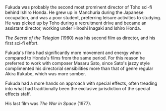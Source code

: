 <!-- Jun Fukuda -->

Fukuda was probably the second most prominent director of Toho sci-fi behind Ishiro Honda. He grew up in Manchuria during the Japanese occupation, and was a poor student, preferring leisure activities to studying. He was picked up by Toho during a recruitment drive and became an assistant director, working under Hiroshi Inagaki and Ishiro Honda.

_The Secret of the Telegian_ (1960) was his second film as director, and his first sci-fi effort.

Fukuda's films had significantly more movement and energy when compared to Honda's films from the same period. For this reason he preferred to work with composer Masaru Sato, since Sato's jazzy style complimented his directorial sensibilities more than that of genre regular Akira Ifukube, which was more somber.

Fukuda had a more hands on approach with special effects, often treading into what had traditionally been the exclusive jurisdiction of the special effects staff.

His last film was _The War in Space_ (1977).
